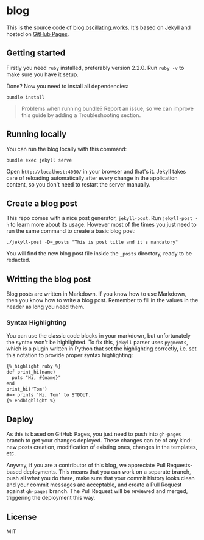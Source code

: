 blog
====

This is the source code of [blog.oscillating.works](http://blog.oscillating.works).
It's based on [Jekyll](http://jekyllrb.com/) and hosted on
[GitHub Pages](https://pages.github.com/).

Getting started
---------------

Firstly you need `ruby` installed, preferably version 2.2.0.
Run `ruby -v` to make sure you have it setup.

Done? Now you need to install all dependencies:

~~~
bundle install
~~~

> Problems when running bundle? Report an issue, so we can improve
this guide by adding a Troubleshooting section.

Running locally
---------------

You can run the blog locally with this command:

~~~
bundle exec jekyll serve
~~~

Open `http://localhost:4000/` in your browser and that's it. Jekyll takes care
of reloading automatically after every change in the application content, so
you don't need to restart the server manually.

Create a blog post
------------------

This repo comes with a nice post generator, `jekyll-post`. Run `jekyll-post -h`
to learn more about its usage. However most of the times you just need to run
the same command to create a basic blog post:

~~~
./jekyll-post -D=_posts "This is post title and it's mandatory"
~~~ 

You will find the new blog post file inside the `_posts` directory, ready
to be redacted.

Writting the blog post
----------------------

Blog posts are written in Markdown. If you know how to use Markdown,
then you know how to write a blog post. Remember to fill in the values
in the header as long you need them.

### Syntax Highlighting

You can use the classic code blocks in your markdown, but unfortunately
the syntax won't be highlighted. To fix this, `jekyll` parser uses `pygments`,
which is a plugin written in Python that set the highlighting correctly, i.e.
set this notation to provide proper syntax highlighting:

~~~markdown
{% highlight ruby %}
def print_hi(name)
  puts "Hi, #{name}"
end
print_hi('Tom')
#=> prints 'Hi, Tom' to STDOUT.
{% endhighlight %}
~~~

Deploy
------

As this is based on GitHub Pages, you just need to push into `gh-pages` branch
to get your changes deployed. These changes can be of any kind: new posts
creation, modification of existing ones, changes in the templates, etc.


Anyway, if you are a contributor of this blog, we appreciate Pull Requests-based
deployments. This means that you can work on a separate branch, push all what you
do there, make sure that your commit history looks clean and your commit messages
are acceptable, and create a Pull Request against `gh-pages` branch. The Pull
Request will be reviewed and merged, triggering the deployment this way.

License
-------

MIT


